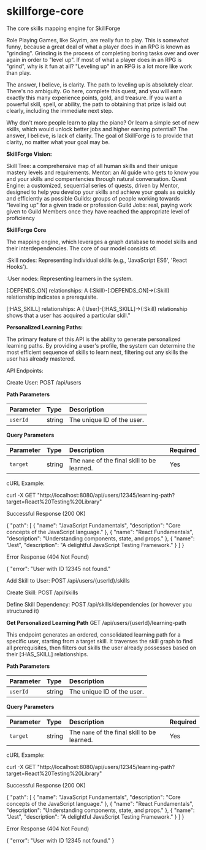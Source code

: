 # skillforge-core
The core skills mapping engine for SkillForge

Role Playing Games, like Skyrim, are really fun to play.  This is somewhat funny, because a great deal of 
what a player does in an RPG is known as "grinding".  Grinding is the process of completing boring tasks
over and over again in order to "level up".  If most of what a player does in an RPG is "grind", why is it fun at all?
"Leveling up" in an RPG is a lot more like work than play.

The answer, I believe, is clarity.  The path to leveling up is absolutely clear.  There's no ambiguity.
Go here, complete this quest, and you will earn exactly this many experience points, gold, and treasure.  If you want
a powerful skill, spell, or ability, the path to obtaining that prize is laid out clearly, including the immediate next step.

Why don't more people learn to play the piano?  Or learn a simple set of new skills, which would unlock better jobs
and higher earning potential?  The answer, I believe, is lack of clarity.  The goal of SkillForge is to provide that clarity, 
no matter what your goal may be.

**SkillForge Vision:**

Skill Tree: a comprehensive map of all human skills and their unique mastery levels and requirements.
Mentor: an AI guide who gets to know you and your skills and compentencies through natural conversation.
Quest Engine: a customized, sequential series of quests, driven by Mentor, designed to help you develop 
your skills and achieve your goals as quickly and efficiently as possible
Guilds: groups of people working towards "leveling up" for a given trade or profession
Guild Jobs: real, paying work given to Guild Members once they have reached the appropriate level of proficiency

**SkillForge Core**

The mapping engine, which leverages a graph database to model skills and their interdependencies.
The core of our model consists of:

:Skill nodes: Representing individual skills (e.g., 'JavaScript ES6', 'React Hooks').

:User nodes: Representing learners in the system.

[:DEPENDS_ON] relationships: A (:Skill)-[:DEPENDS_ON]->(:Skill) relationship indicates a prerequisite.

[:HAS_SKILL] relationships: A (:User)-[:HAS_SKILL]->(:Skill) relationship shows that a user has acquired a particular skill."

**Personalized Learning Paths:**

The primary feature of this API is the ability to generate personalized learning paths. By providing a user's profile, 
the system can determine the most efficient sequence of skills to learn next, 
filtering out any skills the user has already mastered.

API Endpoints:

Create User: POST /api/users

**Path Parameters**

| Parameter | Type   | Description                |
| :-------- | :----- | :------------------------- |
| `userId`  | string | The unique ID of the user. |

**Query Parameters**

| Parameter | Type   | Description                                  | Required |
| :-------- | :----- | :------------------------------------------- | :------- |
| `target`  | string | The `name` of the final skill to be learned. | Yes      |

cURL Example:

curl -X GET "http://localhost:8080/api/users/12345/learning-path?target=React%20Testing%20Library"

Successful Response (200 OK)

{
  "path": [
    {
      "name": "JavaScript Fundamentals",
      "description": "Core concepts of the JavaScript language."
    },
    {
      "name": "React Fundamentals",
      "description": "Understanding components, state, and props."
    },
    {
      "name": "Jest",
      "description": "A delightful JavaScript Testing Framework."
    }
  ]
}

Error Response (404 Not Found)

{
  "error": "User with ID 12345 not found."

Add Skill to User: POST /api/users/{userId}/skills

Create Skill: POST /api/skills

Define Skill Dependency: POST /api/skills/dependencies (or however you structured it)

**Get Personalized Learning Path**
GET /api/users/{userId}/learning-path

This endpoint generates an ordered, consolidated learning path for a specific user, starting from a target skill. 
It traverses the skill graph to find all prerequisites, 
then filters out skills the user already possesses based on their [:HAS_SKILL] relationships.

**Path Parameters**

| Parameter | Type   | Description                |
| :-------- | :----- | :------------------------- |
| `userId`  | string | The unique ID of the user. |

**Query Parameters**

| Parameter | Type   | Description                                  | Required |
| :-------- | :----- | :------------------------------------------- | :------- |
| `target`  | string | The `name` of the final skill to be learned. | Yes      |

cURL Example:

curl -X GET "http://localhost:8080/api/users/12345/learning-path?target=React%20Testing%20Library"

Successful Response (200 OK)

{
  "path": [
    {
      "name": "JavaScript Fundamentals",
      "description": "Core concepts of the JavaScript language."
    },
    {
      "name": "React Fundamentals",
      "description": "Understanding components, state, and props."
    },
    {
      "name": "Jest",
      "description": "A delightful JavaScript Testing Framework."
    }
  ]
}

Error Response (404 Not Found)

{
  "error": "User with ID 12345 not found."
}